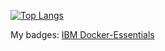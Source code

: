 [![Top Langs](https://github-readme-stats.vercel.app/api/top-langs/?username=cristiandiiorio&langs_count=5&layout=compact&theme=dark&exclude_repo=github-readme-stats,cristiandiiorio.github.io)](https://github.com/anuraghazra/github-readme-stats)

My badges:
[IBM Docker-Essentials](https://www.credly.com/badges/d53d2ba3-bdf2-45aa-abf4-0beb67ad7701/public_url)
